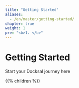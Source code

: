 ```yaml
---
title: "Getting Started"
aliases:
  - /en/master/getting-started/
chapter: true
weight: 1
pre: "<b>1. </b>"
---
```


# Getting Started

Start your Docksal journey here

{{% children %}}
